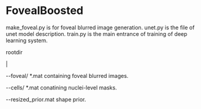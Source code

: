 # FovealBoosted

make_foveal.py is for foveal blurred image generation.
unet.py is the file of unet model description.
train.py is the main entrance of training of deep learning system.

rootdir

  |

  --foveal/ *.mat containing foveal blurred images.

  --cells/ *.mat conatining nuclei-level masks.

  --resized_prior.mat shape prior.
  
